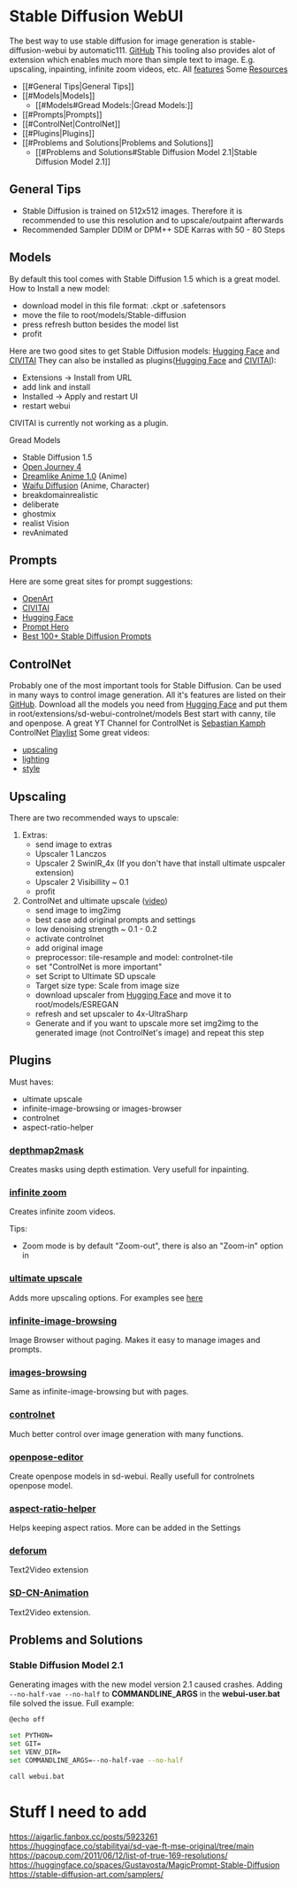 # Stable Diffusion WebUI

The best way to use stable diffusion for image generation is stable-diffusion-webui by automatic111. [GitHub](https://github.com/AUTOMATIC1111/stable-diffusion-webui)
This tooling also provides alot of extension which enables much more than simple text to image. E.g. upscaling, inpainting, infinite zoom videos, etc.
All [features](https://github.com/AUTOMATIC1111/stable-diffusion-webui-feature-showcase)
Some [Resources](https://www.reddit.com/r/StableDiffusion/comments/yknrjt/list_of_sd_tutorials_resources/)

- [[#General Tips|General Tips]]
- [[#Models|Models]]
	- [[#Models#Gread Models:|Gread Models:]]
- [[#Prompts|Prompts]]
- [[#ControlNet|ControlNet]]
- [[#Plugins|Plugins]]
- [[#Problems and Solutions|Problems and Solutions]]
	- [[#Problems and Solutions#Stable Diffusion Model 2.1|Stable Diffusion Model 2.1]]



## General Tips
- Stable Diffusion is trained on 512x512 images. Therefore it is recommended to use this resolution and to upscale/outpaint  afterwards
- Recommended Sampler DDIM or DPM++ SDE Karras with 50 - 80 Steps

## Models

By default this tool comes with Stable Diffusion 1.5 which is a great model.
How to Install a new model:
- download model in this file format: .ckpt or .safetensors
- move the file to root/models/Stable-diffusion
- press refresh button besides the model list
- profit

Here are two good sites to get Stable Diffusion models: [Hugging Face](https://huggingface.co/models?other=stable-diffusion) and [CIVITAI](https://civitai.com/)
They can also be installed as plugins([Hugging Face](https://github.com/camenduru/stable-diffusion-webui-huggingface) and [CIVITAI](https://github.com/civitai/sd_civitai_extension)):
- Extensions -> Install from URL
- add link and install
- Installed -> Apply and restart UI
- restart webui

CIVITAI is currently not working as a plugin.

Gread Models
- Stable Diffusion 1.5
- [Open Journey 4](https://huggingface.co/prompthero/openjourney-v4)
- [Dreamlike Anime 1.0](https://huggingface.co/dreamlike-art/dreamlike-anime-1.0) (Anime)
- [Waifu Diffusion](https://huggingface.co/hakurei/waifu-diffusion) (Anime, Character)
- breakdomainrealistic
- deliberate
- ghostmix
- realist Vision
- revAnimated

## Prompts

Here are some great sites for prompt suggestions:
- [OpenArt](https://openart.ai/)
- [CIVITAI](https://civitai.com/images)
- [Hugging Face](https://huggingface.co/spaces/huggingface-projects/diffusers-gallery)
- [Prompt Hero](https://prompthero.com/stable-diffusion-prompts)
- [Best 100+ Stable Diffusion Prompts](https://mpost.io/best-100-stable-diffusion-prompts-the-most-beautiful-ai-text-to-image-prompts/#best-ai-architecture-prompts)

## ControlNet

Probably one of the most important tools for Stable Diffusion. Can be used in many ways to control image generation. All it's features are listed on their [GitHub](https://github.com/lllyasviel/ControlNet).
Download all the models you need from [Hugging Face](https://huggingface.co/lllyasviel/ControlNet-v1-1/tree/main) and put them in root/extensions/sd-webui-controlnet/models
Best start with canny, tile and openpose.
A great YT Channel for ControlNet is [Sebastian Kamph](https://www.youtube.com/@sebastiankamph) ControlNet [Playlist](https://www.youtube.com/watch?v=vFZgPyCJflE&list=PLXS4AwfYDUi7zeEgJRM-PfB6KKhXt1faY)
Some great videos:
- [upscaling](https://www.youtube.com/watch?v=EmA0RwWv-os)
- [lighting](https://www.youtube.com/watch?v=_xHC3bT5GBU)
- [style](https://www.youtube.com/watch?v=wDM8iDK-yng)

## Upscaling
There are two recommended ways to upscale:
1. Extras:
	- send image to extras
	- Upscaler 1 Lanczos
	- Upscaler 2 SwinIR_4x (If you don't have that install ultimate uspcaler extension)
	- Upscaler 2 Visibillity ~ 0.1
	- profit
2. ControlNet and ultimate upscale ([video](https://www.youtube.com/watch?v=EmA0RwWv-os))
	- send image to img2img
	- best case add original prompts and settings 
	- low denoising strength ~ 0.1 - 0.2
	- activate controlnet
	- add original image
	- preprocessor: tile-resample and model: controlnet-tile
	- set "ControlNet is more important"
	- set Script to Ultimate SD upscale
	- Target size type: Scale from image size
	- download upscaler from [Hugging Face](https://huggingface.co/datasets/Kizi-Art/Upscale/tree/fa98e357882a23b8e7928957a39462fbfaee1af5) and move it to root/models/ESREGAN
	- refresh and set upscaler to 4x-UltraSharp
	- Generate and if you want to upscale more set img2img to the generated image (not ControlNet's image) and repeat this step

## Plugins

Must haves:
- ultimate upscale
- infinite-image-browsing or images-browser
- controlnet
- aspect-ratio-helper

### [depthmap2mask](https://github.com/Extraltodeus/depthmap2mask)
Creates masks using depth estimation. Very usefull for inpainting.

### [infinite zoom](https://github.com/v8hid/infinite-zoom-automatic1111-webui.git)
Creates infinite zoom videos.

Tips:
- Zoom mode is by default "Zoom-out", there is also an "Zoom-in" option in 

### [ultimate upscale](https://github.com/Coyote-A/ultimate-upscale-for-automatic1111.git)
Adds more upscaling options. For examples see [here](https://github.com/Coyote-A/ultimate-upscale-for-automatic1111/wiki/Examples)

### [infinite-image-browsing](https://github.com/zanllp/sd-webui-infinite-image-browsing.git)
Image Browser without paging. Makes it easy to manage images and prompts.

### [images-browsing](https://github.com/AlUlkesh/stable-diffusion-webui-images-browser)
Same as infinite-image-browsing but with pages.

### [controlnet](https://github.com/Mikubill/sd-webui-controlnet)
Much better control over image generation with many functions.

### [openpose-editor](https://github.com/fkunn1326/openpose-editor)
Create openpose models in sd-webui. Really usefull for controlnets openpose model. 

### [aspect-ratio-helper](https://github.com/thomasasfk/sd-webui-aspect-ratio-helper)
Helps keeping aspect ratios. More can be added in the Settings

### [deforum](https://github.com/deforum-art/deforum-for-automatic1111-webui.git)
Text2Video extension

### [SD-CN-Animation](https://github.com/volotat/SD-CN-Animation.git)
Text2Video extension.

## Problems and Solutions

### Stable Diffusion Model 2.1

Generating images with the new model version 2.1 caused crashes. Adding 
```--no-half-vae --no-half``` to  **COMMANDLINE_ARGS** in the **webui-user.bat** file solved the issue.
Full example:
```Bash
@echo off

set PYTHON=
set GIT=
set VENV_DIR=
set COMMANDLINE_ARGS=--no-half-vae --no-half

call webui.bat
```

# Stuff I need to add

https://aigarlic.fanbox.cc/posts/5923261
https://huggingface.co/stabilityai/sd-vae-ft-mse-original/tree/main
https://pacoup.com/2011/06/12/list-of-true-169-resolutions/
https://huggingface.co/spaces/Gustavosta/MagicPrompt-Stable-Diffusion
https://stable-diffusion-art.com/samplers/